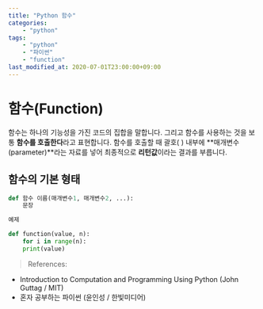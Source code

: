 ```yaml
---
title: "Python 함수"
categories: 
    - "python"
tags:
    - "python"
    - "파이썬"       
    - "function"
last_modified_at: 2020-07-01T23:00:00+09:00
---
```


# 함수(Function)
함수는 하나의 기능성을 가진 코드의 집합을 말합니다. 그리고 함수를 사용하는 것을 보통 **함수를 호출한다**라고 표현합니다. 함수를 호출할 때 괄호( ) 내부에 **매개변수(parameter)**라는 자료를 넣어 최종적으로 **리턴값**이라는 결과를 부릅니다.

## 함수의 기본 형태
```python
def 함수 이름(매개변수1, 매개변수2, ...):
    문장

예제

def function(value, n):
    for i in range(n):
    print(value)
```



> References:
- Introduction to Computation and Programming Using Python (John Guttag / MIT)
- 혼자 공부하는 파이썬 (윤인성 / 한빛미디어)
